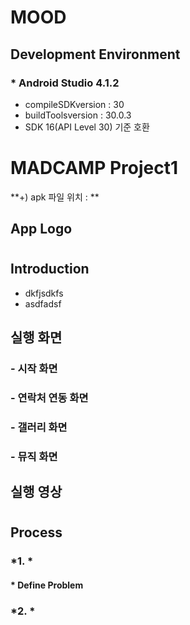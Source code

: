 # MOOD



## **Development Environment**



### * Android Studio 4.1.2

  * compileSDKversion : 30
  * buildToolsversion : 30.0.3
  * SDK 16(API Level 30) 기준 호환






# MADCAMP Project1

**+) apk 파일 위치 : **




## **App Logo**


# 
## **Introduction**


* dkfjsdkfs
* asdfadsf








## **실행 화면**

### 
### - 시작 화면


### - 연락처 연동 화면


### - 갤러리 화면

### - 뮤직 화면



## **실행 영상**


  

  

  
# 
## **Process**



### *1. *



#### * Define Problem




### *2. *



